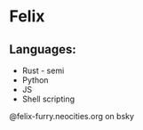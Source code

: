 # Felix

## Languages:
 - Rust - semi
 - Python
 - JS
 - Shell scripting

@felix-furry.neocities.org on bsky
